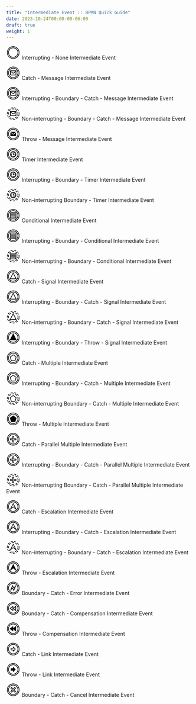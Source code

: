 ```yaml
---
title: "Intermediate Event :: BPMN Quick Guide"
date: 2023-10-24T00:00:00-06:00
draft: true
weight: 1
---
```


![intermediate event 1](Intermediate%20Event%20%20BPMN%20Quick%20Guide/intermediate-event-1.png) Interrupting - None Intermediate Event

![intermediate event 2](Intermediate%20Event%20%20BPMN%20Quick%20Guide/intermediate-event-2.png) Catch - Message Intermediate Event

![intermediate event 3](Intermediate%20Event%20%20BPMN%20Quick%20Guide/intermediate-event-3.png) Interrupting - Boundary - Catch - Message Intermediate Event

![intermediate event 4](Intermediate%20Event%20%20BPMN%20Quick%20Guide/intermediate-event-4.png) Non-interrupting - Boundary - Catch - Message Intermediate Event

![intermediate event 5](Intermediate%20Event%20%20BPMN%20Quick%20Guide/intermediate-event-5.png) Throw - Message Intermediate Event

![intermediate event 6](Intermediate%20Event%20%20BPMN%20Quick%20Guide/intermediate-event-6.png) Timer Intermediate Event

![intermediate event 7](Intermediate%20Event%20%20BPMN%20Quick%20Guide/intermediate-event-7.png) Interrupting - Boundary - Timer Intermediate Event

![intermediate event 8](Intermediate%20Event%20%20BPMN%20Quick%20Guide/intermediate-event-8.png) Non-interrupting Boundary - Timer Intermediate Event

![intermediate event 9](Intermediate%20Event%20%20BPMN%20Quick%20Guide/intermediate-event-9.png) Conditional Intermediate Event

![intermediate event 10](Intermediate%20Event%20%20BPMN%20Quick%20Guide/intermediate-event-10.png) Interrupting - Boundary - Conditional Intermediate Event

![intermediate event 11](Intermediate%20Event%20%20BPMN%20Quick%20Guide/intermediate-event-11.png) Non-interrupting - Boundary - Conditional Intermediate Event

![intermediate event 12](Intermediate%20Event%20%20BPMN%20Quick%20Guide/intermediate-event-12.png) Catch - Signal Intermediate Event

![intermediate event 13](Intermediate%20Event%20%20BPMN%20Quick%20Guide/intermediate-event-13.png) Interrupting - Boundary - Catch - Signal Intermediate Event

![intermediate event 14](Intermediate%20Event%20%20BPMN%20Quick%20Guide/intermediate-event-14.png) Non-interrupting - Boundary - Catch - Signal Intermediate Event

![intermediate event 15](Intermediate%20Event%20%20BPMN%20Quick%20Guide/intermediate-event-15.png) Interrupting - Boundary - Throw - Signal Intermediate Event

![intermediate event 16](Intermediate%20Event%20%20BPMN%20Quick%20Guide/intermediate-event-16.png) Catch - Multiple Intermediate Event

![intermediate event 17](Intermediate%20Event%20%20BPMN%20Quick%20Guide/intermediate-event-17.png) Interrupting - Boundary - Catch - Multiple Intermediate Event

![intermediate event 18](Intermediate%20Event%20%20BPMN%20Quick%20Guide/intermediate-event-18.png) Non-interrupting Boundary - Catch - Multiple Intermediate Event

![intermediate event 19](Intermediate%20Event%20%20BPMN%20Quick%20Guide/intermediate-event-19.png) Throw - Multiple Intermediate Event

![intermediate event 20](Intermediate%20Event%20%20BPMN%20Quick%20Guide/intermediate-event-20.png) Catch - Parallel Multiple Intermediate Event

![intermediate event 21](Intermediate%20Event%20%20BPMN%20Quick%20Guide/intermediate-event-21.png) Interrupting - Boundary - Catch - Parallel Multiple Intermediate Event

![intermediate event 22](Intermediate%20Event%20%20BPMN%20Quick%20Guide/intermediate-event-22.png) Non-interrupting Boundary - Catch - Parallel Multiple Intermediate Event

![intermediate event 23](Intermediate%20Event%20%20BPMN%20Quick%20Guide/intermediate-event-23.png) Catch - Escalation Intermediate Event

![intermediate event 24](Intermediate%20Event%20%20BPMN%20Quick%20Guide/intermediate-event-24.png) Interrupting - Boundary - Catch - Escalation Intermediate Event

![intermediate event 25](Intermediate%20Event%20%20BPMN%20Quick%20Guide/intermediate-event-25.png) Non-interrupting - Boundary - Catch - Escalation Intermediate Event

![intermediate event 26](Intermediate%20Event%20%20BPMN%20Quick%20Guide/intermediate-event-26.png) Throw - Escalation Intermediate Event

![intermediate event 27](Intermediate%20Event%20%20BPMN%20Quick%20Guide/intermediate-event-27.png) Boundary - Catch - Error Intermediate Event

![intermediate event 28](Intermediate%20Event%20%20BPMN%20Quick%20Guide/intermediate-event-28.png) Boundary - Catch - Compensation Intermediate Event

![intermediate event 29](Intermediate%20Event%20%20BPMN%20Quick%20Guide/intermediate-event-29.png) Throw - Compensation Intermediate Event

![intermediate event 30](Intermediate%20Event%20%20BPMN%20Quick%20Guide/intermediate-event-30.png) Catch - Link Intermediate Event

![intermediate event 31](Intermediate%20Event%20%20BPMN%20Quick%20Guide/intermediate-event-31.png) Throw - Link Intermediate Event

![intermediate event 32](Intermediate%20Event%20%20BPMN%20Quick%20Guide/intermediate-event-32.png) Boundary - Catch - Cancel Intermediate Event
